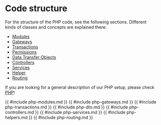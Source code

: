 # Code structure

For the structure of the PHP code, see the following sections.
Different kinds of classes and concepts are explained there:
- [Modules](#modules)
- [Gateways](#gateways)
- [Transactions](#transactions)
- [Permissions](#permissions)
- [Data Transfer Objects](#data-transfer-objects)
- [Controllers](#controllers)
- [Services](#services)
- [Helper](#helpers)
- [Routing](#routing)

If you are looking for a general description of our PHP setup, please check [PHP](#php.md)!

{{ #include php-modules.md }}
{{ #include php-gateways.md }}
{{ #include php-transactions.md }}
{{ #include php-dto.md }}
{{ #include php-controllers.md }}
{{ #include php-services.md }}
{{ #include php-helpers.md }}
{{ #include php-routing.md }}

